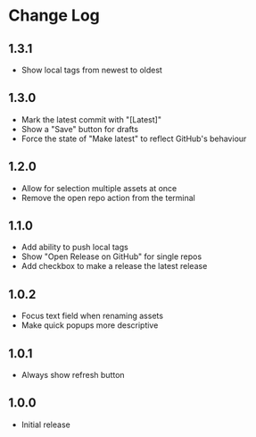 # Change Log

## 1.3.1
-	Show local tags from newest to oldest

## 1.3.0
-	Mark the latest commit with "[Latest]"
-	Show a "Save" button for drafts
-	Force the state of "Make latest" to reflect GitHub's behaviour

## 1.2.0

-   Allow for selection multiple assets at once
-   Remove the open repo action from the terminal

## 1.1.0

-   Add ability to push local tags
-   Show "Open Release on GitHub" for single repos
-   Add checkbox to make a release the latest release

## 1.0.2

-   Focus text field when renaming assets
-   Make quick popups more descriptive

## 1.0.1

-   Always show refresh button

## 1.0.0

-   Initial release
